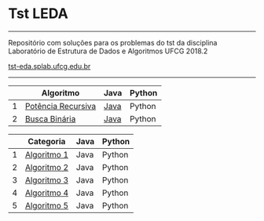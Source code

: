 # Tst LEDA

------------------------------

Repositório com soluções para os problemas do tst da disciplina  Laboratório de Estrutura de Dados e Algoritmos UFCG 2018.2

[tst-eda.splab.ufcg.edu.br](http://tst-eda.splab.ufcg.edu.br/)

------------------------------


|    | Algoritmo           | Java | Python |
| -- | ------------------- | ---- | ------ |
| 1 | [Potência Recursiva](https://github.com/Viniciuswps/tst-leda/blob/master/potenciaRecursiva/README.md) | [Java](https://github.com/Viniciuswps/tst-leda/tree/master/potenciaRecursiva) | Python|
| 2 | [Busca Binária](https://github.com/Viniciuswps/tst-leda/blob/master/buscaBinaria/README.md) | [Java](https://github.com/Viniciuswps/tst-leda/tree/master/buscaBinaria) | Python |

|    | Categoria            | Java | Python |
| -- | -------------------- | ---- | ------ |
| 1 | [Algoritmo 1]() | Java | Python |
| 2 | [Algoritmo 2]() | Java | Python |
| 3 | [Algoritmo 3]() | Java | Python |
| 4 | [Algoritmo 4]() | Java | Python |
| 5 | [Algoritmo 5]() | Java | Python |
